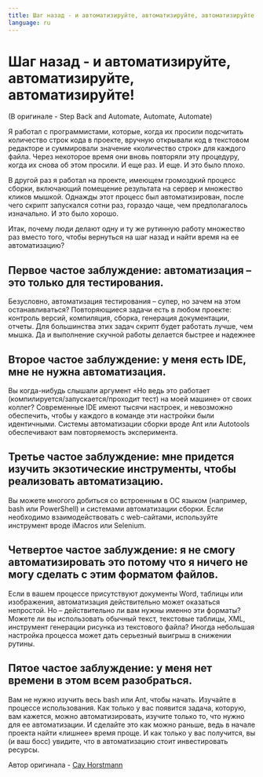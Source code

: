 ```yaml
---
title: Шаг назад - и автоматизируйте, автоматизируйте, автоматизируйте!
language: ru
---
```


# Шаг назад - и автоматизируйте, автоматизируйте, автоматизируйте!
(В оригинале - Step Back and Automate, Automate, Automate)

Я работал с программистами, которые, когда их просили подсчитать количество строк кода в проекте, вручную открывали код в текстовом редакторе и суммировали значение «количество строк» для каждого файла. Через некоторое время они вновь повторяли эту процедуру, когда их снова об этом просили. И еще раз. И еще. И это было плохо.

В другой раз я работал на проекте, имеющем громоздкий процесс сборки, включающий помещение результата на сервер и множество кликов мышкой. Однажды этот процесс был автоматизирован, после чего скрипт запускался сотни раз, гораздо чаще, чем предполагалось изначально. И это было хорошо.

Итак, почему люди делают одну и ту же рутинную работу множество раз вместо того, чтобы вернуться на шаг назад и найти время на ее автоматизацию?

## Первое частое заблуждение: автоматизация – это только для тестирования.

Безусловно, автоматизация тестирования – супер, но зачем на этом останавливаться? Повторяющиеся задачи есть в любом проекте: контроль версий, компиляция, сборка, генерация документации, отчеты. Для большинства этих задач скрипт будет работать лучше, чем мышка. Да и выполнение скучной работы делается быстрее и надежнее

## Второе частое заблуждение: у меня есть IDE, мне не нужна автоматизация.

Вы когда-нибудь слышали аргумент «Но ведь это работает (компилируется/запускается/проходит тест) на моей машине» от своих коллег? Современные IDE имеют тысячи настроек, и невозможно обеспечить, чтобы у каждого в команде эти настройки были идентичными. Системы автоматизации сборки вроде Ant или Autotools обеспечивают вам повторяемость эксперимента.

## Третье частое заблуждение: мне придется изучить экзотические инструменты, чтобы реализовать автоматизацию.

Вы можете многого добиться со встроенным в ОС языком (например, bash или PowerShell) и системами автоматизации сборки. Если необходимо взаимодействовать с web-сайтами, используйте инструмент вроде iMacros или Selenium.

## Четвертое частое заблуждение: я не смогу автоматизировать это потому что я ничего не могу сделать с этим форматом файлов.

Если в вашем процессе присутствуют документы Word, таблицы или изображения, автоматизация действительно может оказаться непростой. Но – действительно ли вам нужны именно эти форматы? Можете ли вы использовать обычный текст, текстовые таблицы, XML, инструмент генерации рисунка из текстового файла? Иногда небольшая настройка процесса может дать серьезный выигрыш в снижении рутины.

## Пятое частое заблуждение: у меня нет времени в этом всем разобраться.

Вам не нужно изучить весь bash или Ant, чтобы начать. Изучайте в процессе использования. Как только у вас появится задача, которую, вам кажется, можно автоматизировать, изучите только то, что нужно для ее автоматизации. И сделайте это как можно раньше, ведь в начале проекта найти «лишнее» время проще. И как только у вас получится, вы (и ваш босс) увидите, что в автоматизацию стоит инвестировать ресурсы.

Автор оригинала - [Cay Horstmann](http://programmer.97things.oreilly.com/wiki/index.php/Cay_Horstmann)